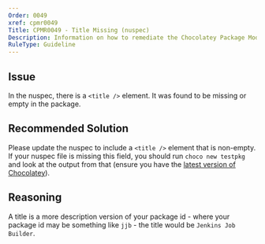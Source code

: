 ```yaml
---
Order: 0049
xref: cpmr0049
Title: CPMR0049 - Title Missing (nuspec)
Description: Information on how to remediate the Chocolatey Package Moderation Rule 0049
RuleType: Guideline
---
```


## Issue

In the nuspec, there is a `<title />` element. It was found to be missing or empty in the package.

## Recommended Solution

Please update the nuspec to include a `<title />` element that is non-empty. If your nuspec file is missing this field, you should run `choco new testpkg` and look at the output from that (ensure you have the [latest version of Chocolatey](https://chocolatey.org/packages?q=id%3Achocolatey)).

## Reasoning

A title is a more description version of your package id - where your package id may be something like `jjb` - the title would be `Jenkins Job Builder`.